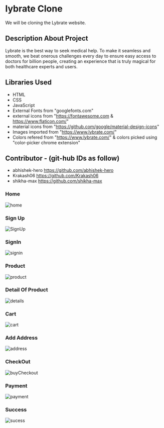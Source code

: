 # lybrate Clone
We will be cloning the Lybrate website.

## Description About Project

Lybrate is the best way to seek medical help. To make it seamless and smooth, we beat onerous challenges every day to ensure easy access to doctors for billion people, creating an experience that is truly magical for both healthcare experts and users.

## Libraries Used

- HTML
- CSS
- JavaScript
- External Fonts from "googlefonts.com"
- external icons from "https://fontawesome.com  &  https://www.flaticon.com/"
- material icons from "https://github.com/google/material-design-icons"
- Images imported from "https://www.lybrate.com/"
- Colors refered from "https://www.lybrate.com/" & colors picked using "color-picker chrome extension"

## Contributor - (git-hub IDs as follow)
 - abhishek-hero https://github.com/abhishek-hero
 - Krakash06     https://github.com/Krakash06
 - shikha-max   https://github.com/shikha-max



### Home

![home](https://user-images.githubusercontent.com/88572701/134174142-d66b96d6-8ee3-4e9f-a310-ea6b4025c696.jpeg)

### Sign Up
![SignUp](https://user-images.githubusercontent.com/88572701/134174533-eb418c01-219e-454b-bba7-f0cceb172a52.jpeg)

### SignIn
![signin](https://user-images.githubusercontent.com/88572701/134174728-b9341eb0-4862-431e-9ad3-290b3e85f0dd.jpeg)

### Product 
![product](https://user-images.githubusercontent.com/88572701/134174830-5da4b01e-60e8-40a3-8327-18c8d2395301.jpeg)

### Detail Of Product 
![details](https://user-images.githubusercontent.com/88572701/134175013-0a46fe4a-6ed3-44a8-9a29-7221ff282c55.jpeg)

### Cart
![cart](https://user-images.githubusercontent.com/88572701/134175117-9e3e0788-1f65-4b6e-8262-b249e2d55f91.jpeg)

### Add Address
![address](https://user-images.githubusercontent.com/88572701/134175572-2d3d9cde-3534-4dc4-b042-0aeb0738f9eb.jpeg)

### CheckOut
![buyCheckout](https://user-images.githubusercontent.com/88572701/134175315-fc9b389c-98a2-40f3-99d7-48cd23d61307.jpeg)

### Payment
![payment](https://user-images.githubusercontent.com/88572701/134175706-b65499bf-e70a-4b60-a615-6e3cb2063cbe.jpeg)

### Success
![sucess](https://user-images.githubusercontent.com/88572701/134182023-8bcbf7ea-929c-4626-b70b-d7cd89202855.jpeg)



